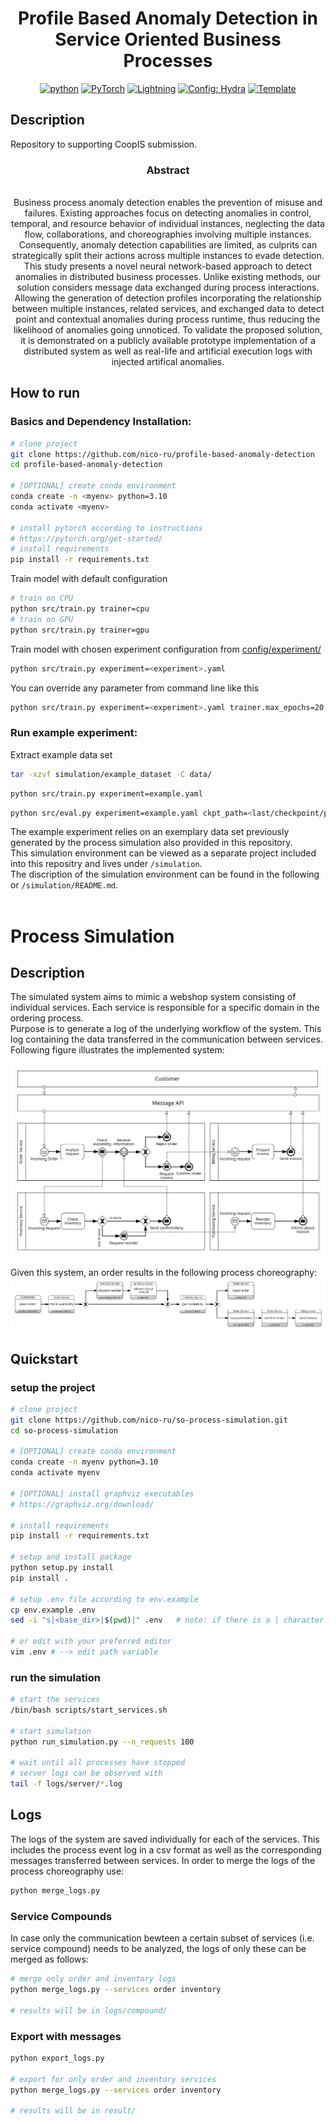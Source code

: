 <div align="center">

# Profile Based Anomaly Detection in Service Oriented Business Processes

[![python](https://img.shields.io/badge/-Python_3.8_%7C_3.9_%7C_3.10-blue?logo=python&logoColor=white)](https://github.com/pre-commit/pre-commit)
<a href="https://pytorch.org/get-started/locally/"><img alt="PyTorch" src="https://img.shields.io/badge/PyTorch-ee4c2c?logo=pytorch&logoColor=white"></a>
<a href="https://pytorchlightning.ai/"><img alt="Lightning" src="https://img.shields.io/badge/-Lightning-792ee5?logo=pytorchlightning&logoColor=white"></a>
<a href="https://hydra.cc/"><img alt="Config: Hydra" src="https://img.shields.io/badge/Config-Hydra-89b8cd"></a>
<a href="https://github.com/ashleve/lightning-hydra-template"><img alt="Template" src="https://img.shields.io/badge/-Lightning--Hydra--Template-017F2F?style=flat&logo=github&labelColor=gray"></a><br>

</div>

## Description

Repository to supporting CoopIS submission.

<div align="center">

### Abstract
<br>
Business process anomaly detection enables the prevention of misuse and failures. Existing approaches focus on detecting anomalies in control, temporal, and resource behavior of individual instances, neglecting the data flow, collaborations, and choreographies involving multiple instances. Consequently, anomaly detection capabilities are limited, as culprits can strategically split their actions across multiple instances to evade detection. This study presents a novel neural network-based approach to detect anomalies in distributed business processes. Unlike existing methods, our solution considers message data exchanged during process interactions. Allowing the generation of detection profiles incorporating the relationship between multiple instances, related services, and exchanged data to detect point and contextual anomalies during process runtime, thus reducing the likelihood of anomalies going unnoticed. To validate the proposed solution, it is demonstrated on a publicly available prototype implementation of a distributed system as well as real-life and artificial execution logs with injected artifical anomalies.
</div>

## How to run

### Basics and Dependency Installation:

```bash
# clone project
git clone https://github.com/nico-ru/profile-based-anomaly-detection
cd profile-based-anomaly-detection

# [OPTIONAL] create conda environment
conda create -n <myenv> python=3.10
conda activate <myenv>

# install pytorch according to instructions
# https://pytorch.org/get-started/
# install requirements
pip install -r requirements.txt
```

Train model with default configuration

```bash
# train on CPU
python src/train.py trainer=cpu
# train on GPU
python src/train.py trainer=gpu
```

Train model with chosen experiment configuration from [config/experiment/](config/experiment/)

```bash
python src/train.py experiment=<experiment>.yaml
```

You can override any parameter from command line like this

```bash
python src/train.py experiment=<experiment>.yaml trainer.max_epochs=20 
```

### Run example experiment:
Extract example data set
```bash
tar -xzvf simulation/example_dataset -C data/
```

```bash
python src/train.py experiment=example.yaml
```

```bash
python src/eval.py experiment=example.yaml ckpt_path=<last/checkpoint/path>
```

The example experiment relies on an exemplary data set previously generated by the process simulation also provided in this repository.<br>
This simulation environment can be viewed as a separate project included into this repositry and lives under `/simulation`.<br>
The discription of the simulation environment can be found in the following or `/simulation/README.md`.<br><br>

# Process Simulation
## Description

The simulated system aims to mimic a webshop system consisting of individual services. Each service is responsible for a specific domain in the ordering process.  
Purpose is to generate a log of the underlying workflow of the system. This log containing the data transferred in the communication between services. Following figure illustrates the implemented system:

![Illustration of the implemented webshop micorservice system](simulation/webshop_system.png)
 
 Given this system, an order results in the following process choreography:
 ![Illustration of ](simulation/webshop_system_choreography.png)

## Quickstart
### setup the project
```bash
# clone project
git clone https://github.com/nico-ru/so-process-simulation.git
cd so-process-simulation

# [OPTIONAL] create conda environment
conda create -n myenv python=3.10
conda activate myenv

# [OPTIONAL] install graphviz executables
# https://graphviz.org/download/

# install requirements
pip install -r requirements.txt

# setup and install package
python setup.py install
pip install .

# setup .env file according to env.example
cp env.example .env
sed -i "s|<base_dir>|$(pwd)|" .env   # note: if there is a | character in your path chage the delimiter

# or edit with your preferred editor
vim .env # --> edit path variable
```

### run the simulation
```bash
# start the services
/bin/bash scripts/start_services.sh

# start simulation
python run_simulation.py --n_requests 100

# wait until all processes have stopped
# server logs can be observed with
tail -f logs/server/*.log
```

## Logs
The logs of the system are saved individually for each of the services. This includes the process event log in a csv format as well as the corresponding messages transferred between services. In order to merge the logs of the process choreography use:

```bash
python merge_logs.py
```

### Service Compounds
In case only the communication bewteen a certain subset of services (i.e. service compound) needs to be analyzed, the logs of only these can be merged as follows:
```bash
# merge only order and inventory logs
python merge_logs.py --services order inventory

# results will be in logs/compound/
```

### Export with messages
```bash
python export_logs.py

# export for only order and inventory services
python merge_logs.py --services order inventory

# results will be in result/
```



